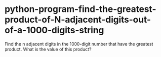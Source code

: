 # python-program-find-the-greatest-product-of-N-adjacent-digits-out-of-a-1000-digits-string
Find the n adjacent digits in the 1000-digit number that have the greatest product. What is the value of this product?
